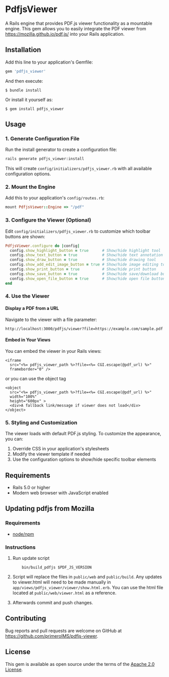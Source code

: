 # PdfjsViewer

A Rails engine that provides PDF.js viewer functionality as a mountable engine. This gem allows you to easily integrate the PDF viewer from https://mozilla.github.io/pdf.js/ into your Rails application.

## Installation

Add this line to your application's Gemfile:

```ruby
gem 'pdfjs_viewer'
```

And then execute:

    $ bundle install

Or install it yourself as:

    $ gem install pdfjs_viewer

## Usage

### 1. Generate Configuration File

Run the install generator to create a configuration file:

```bash
rails generate pdfjs_viewer:install
```

This will create `config/initializers/pdfjs_viewer.rb` with all available configuration options.

### 2. Mount the Engine

Add this to your application's `config/routes.rb`:

```ruby
mount PdfjsViewer::Engine => "/pdf"
```

### 3. Configure the Viewer (Optional)

Edit `config/initializers/pdfjs_viewer.rb` to customize which toolbar buttons are shown:

```ruby
PdfjsViewer.configure do |config|
  config.show_highlight_button = true      # Show/hide highlight tool
  config.show_text_button = true           # Show/hide text annotation tool
  config.show_draw_button = true           # Show/hide drawing tool
  config.show_add_edit_image_button = true # Show/hide image editing tool
  config.show_print_button = true          # Show/hide print button
  config.show_save_button = true           # Show/hide save/download button
  config.show_open_file_button = true      # Show/hide open file button
end
```

### 4. Use the Viewer

#### Display a PDF from a URL

Navigate to the viewer with a file parameter:

```
http://localhost:3000/pdfjs/viewer?file=https://example.com/sample.pdf
```

#### Embed in Your Views

You can embed the viewer in your Rails views:

```erb
<iframe 
  src="<%= pdfjs_viewer_path %>?file=<%= CGI.escape(@pdf_url) %>" 
  frameborder="0" />
```
or you can use the object tag

```erb
<object 
  src="<%= pdfjs_viewer_path %>?file=<%= CGI.escape(@pdf_url) %>" 
  width="100%" 
  height="600px" >
  <div>A fallback link/message if viewer does not load</div>
</object>
```

### 5. Styling and Customization

The viewer loads with default PDF.js styling. To customize the appearance, you can:

1. Override CSS in your application's stylesheets
2. Modify the viewer template if needed
3. Use the configuration options to show/hide specific toolbar elements

## Requirements

- Rails 5.0 or higher
- Modern web browser with JavaScript enabled

## Updating pdfjs from Mozilla

### Requirements

 - [node/npm](https://docs.npmjs.com/downloading-and-installing-node-js-and-npm)

### Instructions

1. Run update script

    ```
        bin/build_pdfjs $PDF_JS_VERSION
    ```

2. Script will replace the files in `public/web` and `public/build`.  Any updates to viewer.html will need to be made manually in `app/views/pdfjs_viewer/viewer/show.html.erb`. You can use the html file located at `public/web/viewer.html` as a reference.

3. Afterwards commit and push changes.

## Contributing

Bug reports and pull requests are welcome on GitHub at https://github.com/primeroIMS/pdfjs-viewer.

## License

This gem is available as open source under the terms of the [Apache 2.0 License](https://www.apache.org/licenses/LICENSE-2.0).
